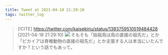 ```yaml
---
title: Tweet at 2021-04-18 21:29:10
tags: twitter_log
---
```


> [!CITE] https://twitter.com/kaisekiriu/status/1383759510519484428 (2021-04-18 21:29:10)
> ![](https://twitter.com/kaisekiriu/status/1383759510519484428)
> そもそも「始祖鳥は鳥の直接の祖先だ」とか「ピカイアは脊椎動物の直接の祖先だ」とか主張する人は本当にいたんですか？という話でもあって。
